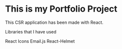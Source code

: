 # This is my Portfolio Project

This CSR application has been made with React.

Libraries that I have used

React Icons
Email.js
React-Helmet

